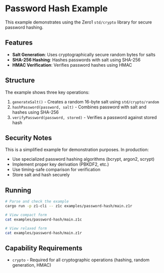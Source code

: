 # Password Hash Example

This example demonstrates using the Zero1 `std/crypto` library for secure password hashing.

## Features

- **Salt Generation**: Uses cryptographically secure random bytes for salts
- **SHA-256 Hashing**: Hashes passwords with salt using SHA-256
- **HMAC Verification**: Verifies password hashes using HMAC

## Structure

The example shows three key operations:

1. `generateSalt()` - Creates a random 16-byte salt using `std/crypto/random`
2. `hashPassword(password, salt)` - Combines password with salt and hashes using SHA-256
3. `verifyPassword(password, stored)` - Verifies a password against stored hash

## Security Notes

This is a simplified example for demonstration purposes. In production:

- Use specialized password hashing algorithms (bcrypt, argon2, scrypt)
- Implement proper key derivation (PBKDF2, etc.)
- Use timing-safe comparison for verification
- Store salt and hash securely

## Running

```bash
# Parse and check the example
cargo run -p z1-cli -- z1c examples/password-hash/main.z1r

# View compact form
cat examples/password-hash/main.z1c

# View relaxed form
cat examples/password-hash/main.z1r
```

## Capability Requirements

- `crypto` - Required for all cryptographic operations (hashing, random generation, HMAC)
